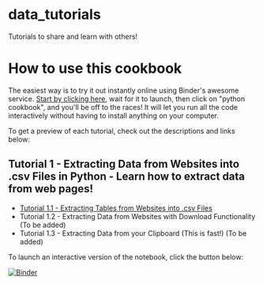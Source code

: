 # data_tutorials
Tutorials to share and learn with others!

# How to use this cookbook
The easiest way is to try it out instantly online using Binder's awesome service. [Start by clicking here](https://mybinder.org/v2/gh/jimmyvluong/data_tutorials/HEAD), wait for it to launch, then click on "python cookbook", and you'll be off to the races! It will let you run all the code interactively without having to install anything on your computer.

To get a preview of each tutorial, check out the descriptions and links below:

## Tutorial 1 - Extracting Data from Websites into .csv Files in Python - **Learn how to extract data from web pages!**
- [Tutorial 1.1 - Extracting Tables from Websites into .csv Files](https://github.com/jimmyvluong/data_tutorials/blob/main/python%20cookbook/Tutorial%201.1%20-%20Extracting%20Tables%20from%20Websites.ipynb)
- Tutorial 1.2 - Extracting Data from Websites with Download Functionality (To be added)
- Tutorial 1.3 - Extracting Data from your Clipboard (This is fast!) (To be added)

To launch an interactive version of the notebook, click the button below:

[![Binder](https://mybinder.org/badge_logo.svg)](https://mybinder.org/v2/gh/jimmyvluong/data_tutorials/HEAD)
